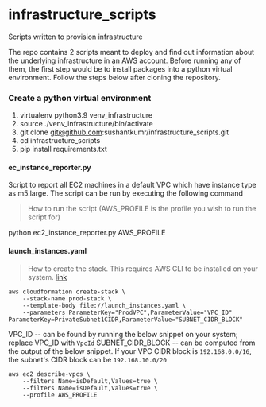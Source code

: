 # infrastructure_scripts
Scripts written to provision infrastructure

The repo contains 2 scripts meant to deploy and find out information about the underlying infrastructure in an AWS account. Before running any of them, the first step would be to install packages into a python virtual environment. Follow the steps below after cloning the repository.

### Create a python virtual environment
1. virtualenv python3.9 venv_infrastructure
2. source ./venv_infrastructure/bin/activate
3. git clone git@github.com:sushantkumr/infrastructure_scripts.git
4. cd infrastructure_scripts
5. pip install requirements.txt

#### ec_instance_reporter.py
Script to report all EC2 machines in a default VPC which have instance type as m5.large.
The script can be run by executing the following command

> How to run the script (AWS_PROFILE is the profile you wish to run the script for)

python ec2_instance_reporter.py AWS_PROFILE


#### launch_instances.yaml

> How to create the stack. This requires AWS CLI to be installed on your system. [link](https://docs.aws.amazon.com/cli/latest/userguide/cli-chap-install.html)


```
aws cloudformation create-stack \
    --stack-name prod-stack \
    --template-body file://launch_instances.yaml \
    --parameters ParameterKey="ProdVPC",ParameterValue="VPC_ID" ParameterKey=PrivateSubnet1CIDR,ParameterValue="SUBNET_CIDR_BLOCK"
```

VPC_ID -- can be found by running the below snippet on your system; replace VPC_ID with `VpcId`
SUBNET_CIDR_BLOCK -- can be computed from the output of the below snippet. If your VPC CIDR block is `192.168.0.0/16`, the subnet's CIDR block can be `192.168.10.0/20`


```
aws ec2 describe-vpcs \
    --filters Name=isDefault,Values=true \
    --filters Name=isDefault,Values=true \
    --profile AWS_PROFILE
```

